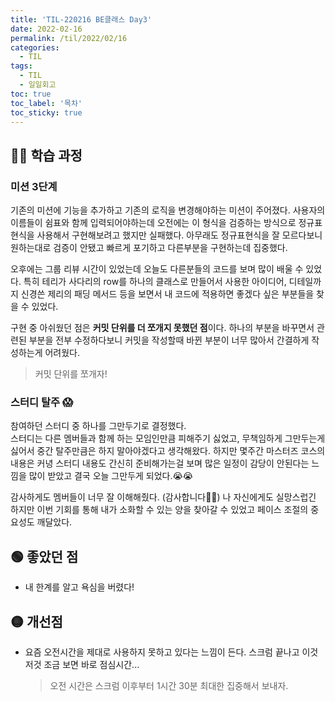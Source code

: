 ```yaml
---
title: 'TIL-220216 BE클래스 Day3'
date: 2022-02-16
permalink: /til/2022/02/16
categories:
  - TIL
tags:
  - TIL
  - 일일회고
toc: true
toc_label: '목차'
toc_sticky: true
---
```


<!--more-->

## 👨‍💻 학습 과정

### 미션 3단계

기존의 미션에 기능을 추가하고 기존의 로직을 변경해야하는 미션이 주어졌다.
사용자의 이름들이 쉼표와 함께 입력되어야하는데 오전에는 이 형식을 검증하는 방식으로 정규표현식을 사용해서 구현해보려고 했지만 실패했다. 아무래도 정규표현식을 잘 모르다보니 원하는대로 검증이 안됐고 빠르게 포기하고 다른부분을 구현하는데 집중했다.

오후에는 그룹 리뷰 시간이 있었는데 오늘도 다른분들의 코드를 보며 많이 배울 수 있었다. 특히 테리가 사다리의 row를 하나의 클래스로 만들어서 사용한 아이디어, 디테일까지 신경쓴 제리의 패딩 메서드 등을 보면서 내 코드에 적용하면 좋겠다 싶은 부분들을 찾을 수 있었다.

구현 중 아쉬웠던 점은 **커밋 단위를 더 쪼개지 못했던 점**이다. 하나의 부분을 바꾸면서 관련된 부분을 전부 수정하다보니 커밋을 작성할때 바뀐 부분이 너무 많아서 간결하게 작성하는게 어려웠다.

> 커밋 단위를 쪼개자!

### 스터디 탈주 😱

참여하던 스터디 중 하나를 그만두기로 결정했다.  
스터디는 다른 멤버들과 함께 하는 모임인만큼 피해주기 싫었고, 무책임하게 그만두는게 싫어서 중간 탈주만큼은 하지 말아야겠다고 생각해왔다. 하지만 몇주간 마스터즈 코스의 내용은 커녕 스터디 내용도 간신히 준비해가는걸 보며 많은 일정이 감당이 안된다는 느낌을 많이 받았고 결국 오늘 그만두게 되었다.😭😭

감사하게도 멤버들이 너무 잘 이해해줬다. (감사합니다🙏🏻)
나 자신에게도 실망스럽긴 하지만 이번 기회를 통해 내가 소화할 수 있는 양을 찾아갈 수 있었고 페이스 조절의 중요성도 깨달았다.

## 🟢 좋았던 점

- 내 한계를 알고 욕심을 버렸다!

## 🟡 개선점

- 요즘 오전시간을 제대로 사용하지 못하고 있다는 느낌이 든다. 스크럼 끝나고 이것저것 조금 보면 바로 점심시간...
  > 오전 시간은 스크럼 이후부터 1시간 30분 최대한 집중해서 보내자.
